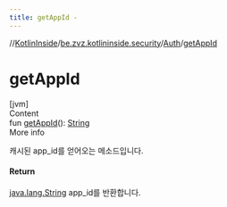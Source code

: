 ```yaml
---
title: getAppId -
---
```

//[KotlinInside](../../index.md)/[be.zvz.kotlininside.security](../index.md)/[Auth](index.md)/[getAppId](get-app-id.md)



# getAppId  
[jvm]  
Content  
fun [getAppId](get-app-id.md)(): [String](https://kotlinlang.org/api/latest/jvm/stdlib/kotlin/-string/index.html)  
More info  


캐시된 app_id를 얻어오는 메소드입니다.



#### Return  


[java.lang.String](https://docs.oracle.com/javase/7/docs/api/java/lang/String.html) app_id를 반환합니다.

  



